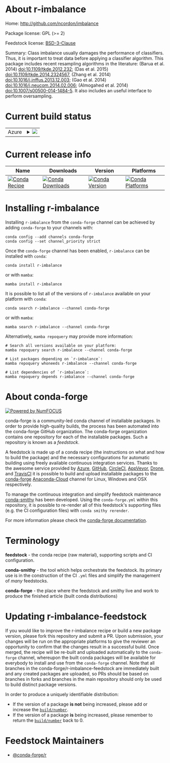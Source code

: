 About r-imbalance
=================

Home: http://github.com/ncordon/imbalance

Package license: GPL (>= 2)

Feedstock license: [BSD-3-Clause](https://github.com/conda-forge/r-imbalance-feedstock/blob/main/LICENSE.txt)

Summary: Class imbalance usually damages the performance of classifiers. Thus, it is important to treat data before applying a classifier algorithm. This package includes recent resampling algorithms in the literature: (Barua et al. 2014) <doi:10.1109/tkde.2012.232>; (Das et al. 2015) <doi:10.1109/tkde.2014.2324567>, (Zhang et al. 2014) <doi:10.1016/j.inffus.2013.12.003>; (Gao et al. 2014) <doi:10.1016/j.neucom.2014.02.006>; (Almogahed et al. 2014) <doi:10.1007/s00500-014-1484-5>. It also includes an useful interface to perform oversampling.

Current build status
====================


<table>
    
  <tr>
    <td>Azure</td>
    <td>
      <details>
        <summary>
          <a href="https://dev.azure.com/conda-forge/feedstock-builds/_build/latest?definitionId=4794&branchName=main">
            <img src="https://dev.azure.com/conda-forge/feedstock-builds/_apis/build/status/r-imbalance-feedstock?branchName=main">
          </a>
        </summary>
        <table>
          <thead><tr><th>Variant</th><th>Status</th></tr></thead>
          <tbody><tr>
              <td>linux_64_r_base4.1</td>
              <td>
                <a href="https://dev.azure.com/conda-forge/feedstock-builds/_build/latest?definitionId=4794&branchName=main">
                  <img src="https://dev.azure.com/conda-forge/feedstock-builds/_apis/build/status/r-imbalance-feedstock?branchName=main&jobName=linux&configuration=linux_64_r_base4.1" alt="variant">
                </a>
              </td>
            </tr><tr>
              <td>linux_64_r_base4.2</td>
              <td>
                <a href="https://dev.azure.com/conda-forge/feedstock-builds/_build/latest?definitionId=4794&branchName=main">
                  <img src="https://dev.azure.com/conda-forge/feedstock-builds/_apis/build/status/r-imbalance-feedstock?branchName=main&jobName=linux&configuration=linux_64_r_base4.2" alt="variant">
                </a>
              </td>
            </tr><tr>
              <td>osx_64_r_base4.1</td>
              <td>
                <a href="https://dev.azure.com/conda-forge/feedstock-builds/_build/latest?definitionId=4794&branchName=main">
                  <img src="https://dev.azure.com/conda-forge/feedstock-builds/_apis/build/status/r-imbalance-feedstock?branchName=main&jobName=osx&configuration=osx_64_r_base4.1" alt="variant">
                </a>
              </td>
            </tr><tr>
              <td>osx_64_r_base4.2</td>
              <td>
                <a href="https://dev.azure.com/conda-forge/feedstock-builds/_build/latest?definitionId=4794&branchName=main">
                  <img src="https://dev.azure.com/conda-forge/feedstock-builds/_apis/build/status/r-imbalance-feedstock?branchName=main&jobName=osx&configuration=osx_64_r_base4.2" alt="variant">
                </a>
              </td>
            </tr><tr>
              <td>win_64</td>
              <td>
                <a href="https://dev.azure.com/conda-forge/feedstock-builds/_build/latest?definitionId=4794&branchName=main">
                  <img src="https://dev.azure.com/conda-forge/feedstock-builds/_apis/build/status/r-imbalance-feedstock?branchName=main&jobName=win&configuration=win_64_" alt="variant">
                </a>
              </td>
            </tr>
          </tbody>
        </table>
      </details>
    </td>
  </tr>
</table>

Current release info
====================

| Name | Downloads | Version | Platforms |
| --- | --- | --- | --- |
| [![Conda Recipe](https://img.shields.io/badge/recipe-r--imbalance-green.svg)](https://anaconda.org/conda-forge/r-imbalance) | [![Conda Downloads](https://img.shields.io/conda/dn/conda-forge/r-imbalance.svg)](https://anaconda.org/conda-forge/r-imbalance) | [![Conda Version](https://img.shields.io/conda/vn/conda-forge/r-imbalance.svg)](https://anaconda.org/conda-forge/r-imbalance) | [![Conda Platforms](https://img.shields.io/conda/pn/conda-forge/r-imbalance.svg)](https://anaconda.org/conda-forge/r-imbalance) |

Installing r-imbalance
======================

Installing `r-imbalance` from the `conda-forge` channel can be achieved by adding `conda-forge` to your channels with:

```
conda config --add channels conda-forge
conda config --set channel_priority strict
```

Once the `conda-forge` channel has been enabled, `r-imbalance` can be installed with `conda`:

```
conda install r-imbalance
```

or with `mamba`:

```
mamba install r-imbalance
```

It is possible to list all of the versions of `r-imbalance` available on your platform with `conda`:

```
conda search r-imbalance --channel conda-forge
```

or with `mamba`:

```
mamba search r-imbalance --channel conda-forge
```

Alternatively, `mamba repoquery` may provide more information:

```
# Search all versions available on your platform:
mamba repoquery search r-imbalance --channel conda-forge

# List packages depending on `r-imbalance`:
mamba repoquery whoneeds r-imbalance --channel conda-forge

# List dependencies of `r-imbalance`:
mamba repoquery depends r-imbalance --channel conda-forge
```


About conda-forge
=================

[![Powered by
NumFOCUS](https://img.shields.io/badge/powered%20by-NumFOCUS-orange.svg?style=flat&colorA=E1523D&colorB=007D8A)](https://numfocus.org)

conda-forge is a community-led conda channel of installable packages.
In order to provide high-quality builds, the process has been automated into the
conda-forge GitHub organization. The conda-forge organization contains one repository
for each of the installable packages. Such a repository is known as a *feedstock*.

A feedstock is made up of a conda recipe (the instructions on what and how to build
the package) and the necessary configurations for automatic building using freely
available continuous integration services. Thanks to the awesome service provided by
[Azure](https://azure.microsoft.com/en-us/services/devops/), [GitHub](https://github.com/),
[CircleCI](https://circleci.com/), [AppVeyor](https://www.appveyor.com/),
[Drone](https://cloud.drone.io/welcome), and [TravisCI](https://travis-ci.com/)
it is possible to build and upload installable packages to the
[conda-forge](https://anaconda.org/conda-forge) [Anaconda-Cloud](https://anaconda.org/)
channel for Linux, Windows and OSX respectively.

To manage the continuous integration and simplify feedstock maintenance
[conda-smithy](https://github.com/conda-forge/conda-smithy) has been developed.
Using the ``conda-forge.yml`` within this repository, it is possible to re-render all of
this feedstock's supporting files (e.g. the CI configuration files) with ``conda smithy rerender``.

For more information please check the [conda-forge documentation](https://conda-forge.org/docs/).

Terminology
===========

**feedstock** - the conda recipe (raw material), supporting scripts and CI configuration.

**conda-smithy** - the tool which helps orchestrate the feedstock.
                   Its primary use is in the construction of the CI ``.yml`` files
                   and simplify the management of *many* feedstocks.

**conda-forge** - the place where the feedstock and smithy live and work to
                  produce the finished article (built conda distributions)


Updating r-imbalance-feedstock
==============================

If you would like to improve the r-imbalance recipe or build a new
package version, please fork this repository and submit a PR. Upon submission,
your changes will be run on the appropriate platforms to give the reviewer an
opportunity to confirm that the changes result in a successful build. Once
merged, the recipe will be re-built and uploaded automatically to the
`conda-forge` channel, whereupon the built conda packages will be available for
everybody to install and use from the `conda-forge` channel.
Note that all branches in the conda-forge/r-imbalance-feedstock are
immediately built and any created packages are uploaded, so PRs should be based
on branches in forks and branches in the main repository should only be used to
build distinct package versions.

In order to produce a uniquely identifiable distribution:
 * If the version of a package **is not** being increased, please add or increase
   the [``build/number``](https://docs.conda.io/projects/conda-build/en/latest/resources/define-metadata.html#build-number-and-string).
 * If the version of a package **is** being increased, please remember to return
   the [``build/number``](https://docs.conda.io/projects/conda-build/en/latest/resources/define-metadata.html#build-number-and-string)
   back to 0.

Feedstock Maintainers
=====================

* [@conda-forge/r](https://github.com/conda-forge/r/)

